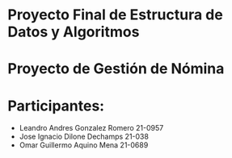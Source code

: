 # Proyecto Final de Estructura de Datos y Algoritmos
# Proyecto de Gestión de Nómina
# Participantes:
- Leandro Andres Gonzalez Romero 21-0957
- Jose Ignacio Dilone Dechamps 21-038
- Omar Guillermo Aquino Mena 21-0689
